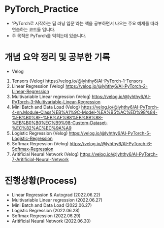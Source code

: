 # PyTorch_Practice
- 'PyTorch로 시작하는 딥 러닝 입문'라는 책을 공부하면서 나오는 주요 예제를 따라 연습하는 코드들 입니다.
- 주 목적은 PyTorch를 익히는데 있습니다.
# 개념 요약 정리 및 공부한 기록
- Velog
1. Tensors (Velog) https://velog.io/@lyhthy6/AI-PyTorch-1-Tensors
2. Linear Regression (Velog) https://velog.io/@lyhthy6/AI-PyTorch-2-Linear-Regression
3. Multivariable Linear regression (Velog) https://velog.io/@lyhthy6/AI-PyTorch-3-Multivariable-Linear-Regression
4. Mini Batch and Data Load (Velog) https://velog.io/@lyhthy6/AI-PyTorch-4-nn.Module-Class%EB%A1%9C-Model-%EA%B5%AC%ED%98%84-%EB%B0%8F-%EB%AF%B8%EB%8B%88-%EB%B0%B0%EC%B9%98-Custom-Dataset-%EC%82%AC%EC%9A%A9
5. Logistic Regression (Velog) https://velog.io/@lyhthy6/AI-PyTorch-5-Logistic-Regression
6. Softmax Regression (Velog) https://velog.io/@lyhthy6/AI-PyTorch-6-Softmax-Regression
7. Aritificial Neural Network (Velog) https://velog.io/@lyhthy6/AI-PyTorch-7-Aritificial-Neural-Network

# 진행상황(Process)
- Linear Regression & Autograd (2022.06.22)
- Multivariable Linear regression (2022.06.27)
- Mini Batch and Data Load (2022.06.27)
- Logistic Regression (2022.06.28)
- Softmax Regression (2022.06.29)
- Aritificial Neural Network (2022.06.30)